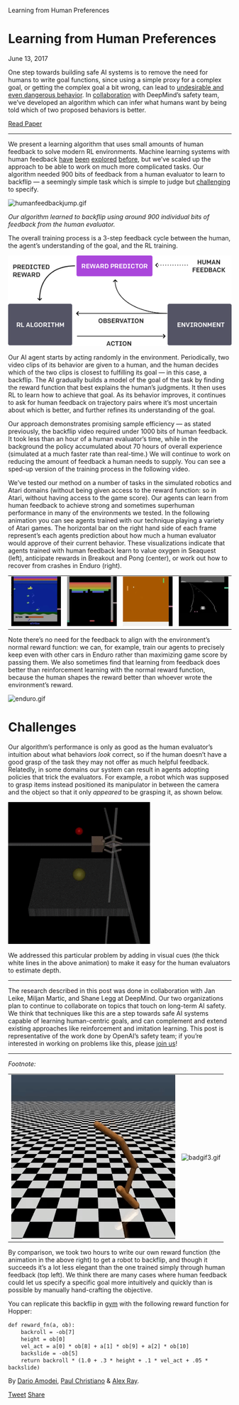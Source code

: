 Learning from Human Preferences

# Learning from Human Preferences

  June 13, 2017

One step towards building safe AI systems is to remove the need for humans to write goal functions, since using a simple proxy for a complex goal, or getting the complex goal a bit wrong, can lead to [undesirable and even dangerous behavior](https://arxiv.org/abs/1606.06565). In [collaboration](https://deepmind.com/blog/learning-through-human-feedback/) with DeepMind’s safety team, we’ve developed an algorithm which can infer what humans want by being told which of two proposed behaviors is better.

[Read Paper](https://arxiv.org/abs/1706.03741)

* * *

We present a learning algorithm that uses small amounts of human feedback to solve modern RL environments. Machine learning systems with human feedback [have](https://papers.nips.cc/paper/4805-a-bayesian-approach-for-policy-learning-from-trajectory-preference-queries)  [been](https://link.springer.com/chapter/10.1007/978-3-319-02675-6_46)  [explored](https://arxiv.org/abs/1208.0984)  [before](https://hal.inria.fr/hal-00980839), but we’ve scaled up the approach to be able to work on much more complicated tasks. Our algorithm needed 900 bits of feedback from a human evaluator to learn to backflip — a seemingly simple task which is simple to judge but [challenging](https://blog.openai.com/deep-reinforcement-learning-from-human-preferences/#bflip) to specify.

![humanfeedbackjump.gif](../_resources/c7bd45249e77a8b5f192e006ef36621d.gif)

*Our algorithm learned to backflip using around 900 individual bits of feedback from the human evaluator.*

The overall training process is a 3-step feedback cycle between the human, the agent’s understanding of the goal, and the RL training.

![](../_resources/0c24b657ad3616a17d2d23dd7c3f8ca3.png)

Our AI agent starts by acting randomly in the environment. Periodically, two video clips of its behavior are given to a human, and the human decides which of the two clips is closest to fulfilling its goal — in this case, a backflip. The AI gradually builds a model of the goal of the task by finding the reward function that best explains the human’s judgments. It then uses RL to learn how to achieve that goal. As its behavior improves, it continues to ask for human feedback on trajectory pairs where it’s most uncertain about which is better, and further refines its understanding of the goal.

Our approach demonstrates promising sample efficiency — as stated previously, the backflip video required under 1000 bits of human feedback. It took less than an hour of a human evaluator’s time, while in the background the policy accumulated about 70 hours of overall experience (simulated at a much faster rate than real-time.) We will continue to work on reducing the amount of feedback a human needs to supply. You can see a sped-up version of the training process in the following video.

We’ve tested our method on a number of tasks in the simulated robotics and Atari domains (without being given access to the reward function: so in Atari, without having access to the game score). Our agents can learn from human feedback to achieve strong and sometimes superhuman performance in many of the environments we tested. In the following animation you can see agents trained with our technique playing a variety of Atari games. The horizontal bar on the right hand side of each frame represent’s each agents prediction about how much a human evaluator would approve of their current behavior. These visualizations indicate that agents trained with human feedback learn to value oxygen in Seaquest (left), anticipate rewards in Breakout and Pong (center), or work out how to recover from crashes in Enduro (right).

|     |     |     |     |
| --- | --- | --- | --- |
|  ![seaquestsave.gif](../_resources/4f95834d148ffe79b9cb674622d8bce2.gif) |  ![spaceinvadersbehavior.gif](../_resources/6c8af3c3655554b26dd1cad95160e693.gif) | ![pong2.gif](../_resources/0b455e418e3ae8721405957d8b24315f.gif) |  ![enduro1.gif](../_resources/0d1164e44a8824ba41654f87ecd6cb7d.gif) |

Note there’s no need for the feedback to align with the environment’s normal reward function: we can, for example, train our agents to precisely keep even with other cars in Enduro rather than maximizing game score by passing them. We also sometimes find that learning from feedback does better than reinforcement learning with the normal reward function, because the human shapes the reward better than whoever wrote the environment’s reward.

![enduro.gif](../_resources/a8a0b77b6b046dc662c34aba2346bbcd.gif)

# Challenges

Our algorithm’s performance is only as good as the human evaluator’s intuition about what behaviors *look* correct, so if the human doesn’t have a good grasp of the task they may not offer as much helpful feedback. Relatedly, in some domains our system can result in agents adopting policies that trick the evaluators. For example, a robot which was supposed to grasp items instead positioned its manipulator in between the camera and the object so that it only *appeared* to be grasping it, as shown below.

![gifhandlerresized.gif](../_resources/9fbfa6e4fc5935ea334f25f6f8135fe0.gif)

We addressed this particular problem by adding in visual cues (the thick white lines in the above animation) to make it easy for the human evaluators to estimate depth.

* * *

The research described in this post was done in collaboration with Jan Leike, Miljan Martic, and Shane Legg at DeepMind. Our two organizations plan to continue to collaborate on topics that touch on long-term AI safety. We think that techniques like this are a step towards safe AI systems capable of learning human-centric goals, and can complement and extend existing approaches like reinforcement and imitation learning. This post is representative of the work done by OpenAI’s safety team; if you’re interested in working on problems like this, please [join us](https://openai.com/jobs/)!

* * *

*Footnote:*

|     |     |
| --- | --- |
| ![goodgifb1-2.gif](../_resources/6cc9908f6c745e8fc7bbf6e07f9150bf.gif) |  ![badgif3.gif](../_resources/9353500048ebb79656da19d8c7f1136b.gif) |

By comparison, we took two hours to write our own reward function (the animation in the above right) to get a robot to backflip, and though it succeeds it’s a lot less elegant than the one trained simply through human feedback (top left). We think there are many cases where human feedback could let us specify a specific goal more intuitively and quickly than is possible by manually hand-crafting the objective.

You can replicate this backflip in [gym](http://github.com/openai/gym) with the following reward function for Hopper:

	def reward_fn(a, ob):
	    backroll = -ob[7]
	    height = ob[0]
	    vel_act = a[0] * ob[8] + a[1] * ob[9] + a[2] * ob[10]
	    backslide = -ob[5]
	    return backroll * (1.0 + .3 * height + .1 * vel_act + .05 * backslide)

 By  [Dario Amodei](https://blog.openai.com/tag/dario-amodei/), [Paul Christiano](https://blog.openai.com/tag/paul-christiano/) & [Alex Ray](https://blog.openai.com/tag/alex-ray/).

 [Tweet](https://twitter.com/intent/tweet?text=Learning%20from%20Human%20Preferences&url=https://blog.openai.com/deep-reinforcement-learning-from-human-preferences/)  [Share](https://www.facebook.com/sharer/sharer.php?u=https://blog.openai.com/deep-reinforcement-learning-from-human-preferences/)